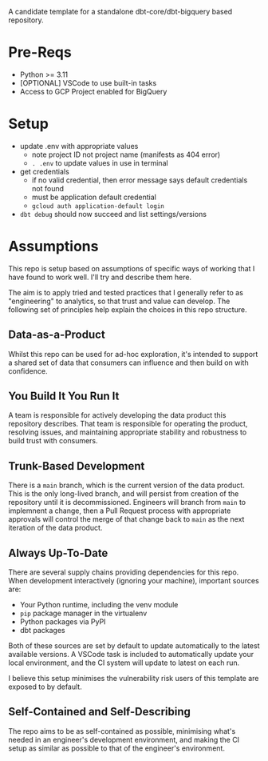 A candidate template for a standalone dbt-core/dbt-bigquery based repository.

# Pre-Reqs

- Python >= 3.11
- [OPTIONAL] VSCode to use built-in tasks
- Access to GCP Project enabled for BigQuery

# Setup

- update .env with appropriate values
    - note project ID not project name (manifests as 404 error)
    - `. .env` to update values in use in terminal
- get credentials
    - if no valid credential, then error message says default credentials not found
    - must be application default credential
    - `gcloud auth application-default login`
- `dbt debug` should now succeed and list settings/versions

# Assumptions

This repo is setup based on assumptions of specific ways of working that I have found to work well.
I'll try and describe them here.

The aim is to apply tried and tested practices that I generally refer to as "engineering" to analytics, so that trust and value can develop.
The following set of principles help explain the choices in this repo structure.

## Data-as-a-Product

Whilst this repo can be used for ad-hoc exploration, it's intended to support a shared set of data that consumers can influence and then build on with confidence.

## You Build It You Run It

A team is responsible for actively developing the data product this repository describes. That team is responsible for operating the product, resolving issues, and maintaining appropriate stability and robustness to build trust with consumers.

## Trunk-Based Development

There is a `main` branch, which is the current version of the data product. This is the only long-lived branch, and will persist from creation of the repository until it is decommissioned. Engineers will branch from `main` to implemnent a change, then a Pull Request process with appropriate approvals will control the merge of that change back to `main` as the next iteration of the data product.

## Always Up-To-Date

There are several supply chains providing dependencies for this repo. When development interactively (ignoring your machine), important sources are:

- Your Python runtime, including the venv module
- `pip` package manager in the virtualenv
- Python packages via PyPI
- dbt packages

Both of these sources are set by default to update automatically to the latest available versions. A VSCode task is included to automatically update your local environment, and the CI system will update to latest on each run.

I believe this setup minimises the vulnerability risk users of this template are exposed to by default.

## Self-Contained and Self-Describing

The repo aims to be as self-contained as possible, minimising what's needed in an engineer's development environment, and making the CI setup as similar as possible to that of the engineer's environment.